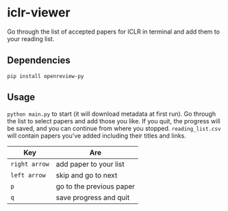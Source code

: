 # iclr-viewer
Go through the list of accepted papers for ICLR in terminal and add them to your reading list.


## Dependencies
```
pip install openreview-py
```

## Usage

`python main.py` to start (it will download metadata at first run).
Go through the list to select papers and add those you like.
If you quit, the progress will be saved, and you can continue from where you stopped.
`reading_list.csv` will contain papers you've added including their titles and links.

| Key        | Are           |
| ------------- |-------------|
| `right arrow`     | add paper to your list|
| `left arrow`      | skip and go to next|
| `p`| go to the previous paper|
| `q`| save progress and quit|
